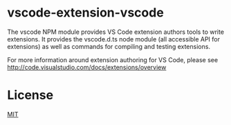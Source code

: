 # vscode-extension-vscode
The vscode NPM module provides VS Code extension authors tools to write extensions. It provides the vscode.d.ts node module (all accessible API for extensions) as well as commands for compiling and testing extensions.

For more information around extension authoring for VS Code, please see http://code.visualstudio.com/docs/extensions/overview

# License
[MIT](LICENSE)
